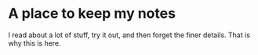 # A place to keep my notes

I read about a lot of stuff, try it out, and then forget the finer details. That is why this is here.

